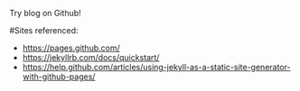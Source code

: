 Try blog on Github!


#Sites referenced:
- https://pages.github.com/
- https://jekyllrb.com/docs/quickstart/
- https://help.github.com/articles/using-jekyll-as-a-static-site-generator-with-github-pages/ 
